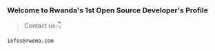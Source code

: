 ### Welcome to Rwanda's 1st Open Source Developer's Profile
 >Contact us:👇
```
infos@rwema.com
```





